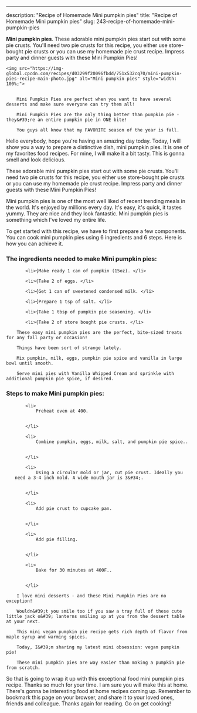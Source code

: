 ---
description: "Recipe of Homemade Mini pumpkin pies"
title: "Recipe of Homemade Mini pumpkin pies"
slug: 243-recipe-of-homemade-mini-pumpkin-pies

<p>
	<strong>Mini pumpkin pies</strong>. 
	These adorable mini pumpkin pies start out with some pie crusts. You&#39;ll need two pie crusts for this recipe, you either use store-bought pie crusts or you can use my homemade pie crust recipe. Impress party and dinner guests with these Mini Pumpkin Pies!
</p>
<p>
	
	<img src="https://img-global.cpcdn.com/recipes/d03299f20096fbdd/751x532cq70/mini-pumpkin-pies-recipe-main-photo.jpg" alt="Mini pumpkin pies" style="width: 100%;">
	
	
		Mini Pumpkin Pies are perfect when you want to have several desserts and make sure everyone can try them all!
	
		Mini Pumpkin Pies are the only thing better than pumpkin pie - they&#39;re an entire pumpkin pie in ONE bite!
	
		You guys all know that my FAVORITE season of the year is fall.
	
</p>
<p>
	Hello everybody, hope you're having an amazing day today. Today, I will show you a way to prepare a distinctive dish, mini pumpkin pies. It is one of my favorites food recipes. For mine, I will make it a bit tasty. This is gonna smell and look delicious.
</p>
	
<p>
	These adorable mini pumpkin pies start out with some pie crusts. You&#39;ll need two pie crusts for this recipe, you either use store-bought pie crusts or you can use my homemade pie crust recipe. Impress party and dinner guests with these Mini Pumpkin Pies!
</p>
<p>
	Mini pumpkin pies is one of the most well liked of recent trending meals in the world. It's enjoyed by millions every day. It's easy, it's quick, it tastes yummy. They are nice and they look fantastic. Mini pumpkin pies is something which I've loved my entire life.
</p>

<p>
To get started with this recipe, we have to first prepare a few components. You can cook mini pumpkin pies using 6 ingredients and 6 steps. Here is how you can achieve it.
</p>

<h3>The ingredients needed to make Mini pumpkin pies:</h3>

<ol>
	
		<li>{Make ready 1 can of pumpkin (15oz). </li>
	
		<li>{Take 2 of eggs. </li>
	
		<li>{Get 1 can of sweetened condensed milk. </li>
	
		<li>{Prepare 1 tsp of salt. </li>
	
		<li>{Take 1 tbsp of pumpkin pie seasoning. </li>
	
		<li>{Take 2 of store bought pie crusts. </li>
	
</ol>
<p>
	
		These easy mini pumpkin pies are the perfect, bite-sized treats for any fall party or occasion!
	
		Things have been sort of strange lately.
	
		Mix pumpkin, milk, eggs, pumpkin pie spice and vanilla in large bowl until smooth.
	
		Serve mini pies with Vanilla Whipped Cream and sprinkle with additional pumpkin pie spice, if desired.
	
</p>

<h3>Steps to make Mini pumpkin pies:</h3>

<ol>
	
		<li>
			Preheat oven at 400.
			
			
		</li>
	
		<li>
			Combine pumpkin, eggs, milk, salt, and pumpkin pie spice..
			
			
		</li>
	
		<li>
			Using a circular mold or jar, cut pie crust. Ideally you need a 3-4 inch mold. A wide mouth jar is 3&#34;.
			
			
		</li>
	
		<li>
			Add pie crust to cupcake pan.
			
			
		</li>
	
		<li>
			Add pie filling.
			
			
		</li>
	
		<li>
			Bake for 30 minutes at 400F..
			
			
		</li>
	
</ol>

<p>
	
		I love mini desserts - and these Mini Pumpkin Pies are no exception!
	
		Wouldn&#39;t you smile too if you saw a tray full of these cute little jack o&#39; lanterns smiling up at you from the dessert table at your next.
	
		This mini vegan pumpkin pie recipe gets rich depth of flavor from maple syrup and warming spices.
	
		Today, I&#39;m sharing my latest mini obsession: vegan pumpkin pie!
	
		These mini pumpkin pies are way easier than making a pumpkin pie from scratch.
	
</p>

<p>
	So that is going to wrap it up with this exceptional food mini pumpkin pies recipe. Thanks so much for your time. I am sure you will make this at home. There's gonna be interesting food at home recipes coming up. Remember to bookmark this page on your browser, and share it to your loved ones, friends and colleague. Thanks again for reading. Go on get cooking!
</p>
